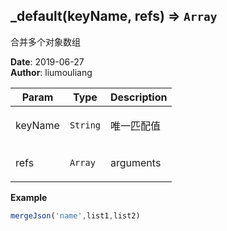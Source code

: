 ## \_default(keyName, refs) ⇒ <code>Array</code>
<p>合并多个对象数组</p>

**Date**: 2019-06-27  
**Author**: liumouliang  

| Param | Type | Description |
| --- | --- | --- |
| keyName | <code>String</code> | <p>唯一匹配值</p> |
| refs | <code>Array</code> | <p>arguments</p> |

**Example**  
```javascript
mergeJson('name',list1,list2)
```
